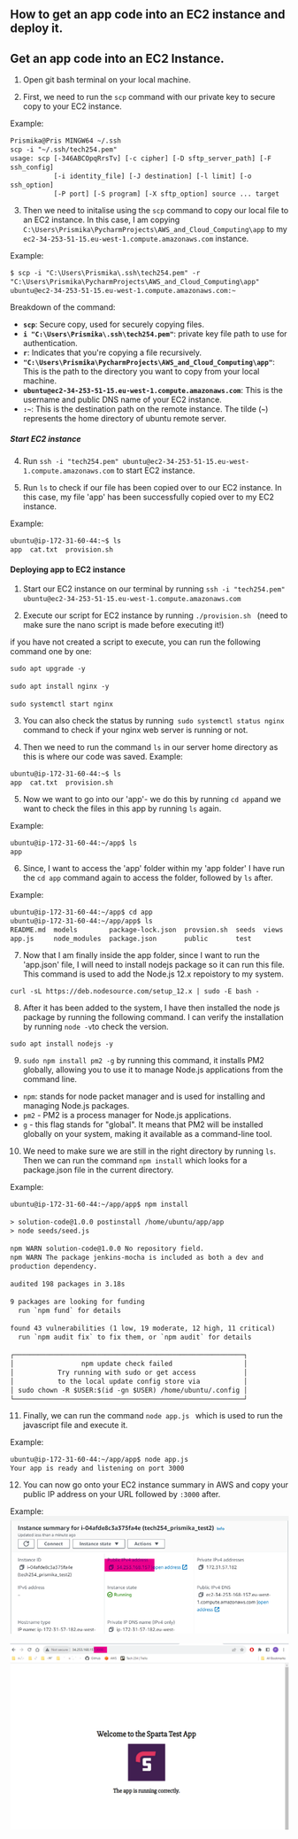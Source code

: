 ## How to get an app code into an EC2 instance and deploy it. 

## Get an app code into an EC2 Instance. 

1) Open git bash terminal on your local machine. 

2) First, we need to run the `scp` command with our private key to secure copy to your EC2 instance. 

Example: 
```
Prismika@Pris MINGW64 ~/.ssh
scp -i "~/.ssh/tech254.pem"
usage: scp [-346ABCOpqRrsTv] [-c cipher] [-D sftp_server_path] [-F ssh_config]
           [-i identity_file] [-J destination] [-l limit] [-o ssh_option]
           [-P port] [-S program] [-X sftp_option] source ... target
```

3) Then we need to initalise using the `scp` command to copy our local file to an EC2 instance. In this case, I am copying `C:\Users\Prismika\PycharmProjects\AWS_and_Cloud_Computing\app` to my `ec2-34-253-51-15.eu-west-1.compute.amazonaws.com` instance.

Example:

```
$ scp -i "C:\Users\Prismika\.ssh\tech254.pem" -r "C:\Users\Prismika\PycharmProjects\AWS_and_Cloud_Computing\app" ubuntu@ec2-34-253-51-15.eu-west-1.compute.amazonaws.com:~
```
Breakdown of the command: 
- **`scp`**: Secure copy, used for securely copying files.
- **`i "C:\Users\Prismika\.ssh\tech254.pem"`**: private key file path to use for authentication.
- **`r`**: Indicates that you're copying a file recursively.
- **`"C:\Users\Prismika\PycharmProjects\AWS_and_Cloud_Computing\app"`**: This is the path to the directory you want to copy from your local machine.
- **`ubuntu@ec2-34-253-51-15.eu-west-1.compute.amazonaws.com`**: This is the username and public DNS name of your EC2 instance.
- **`:~`**: This is the destination path on the remote instance. The tilde (**`~`**) represents the home directory of ubuntu remote server.

##### Start EC2 instance

4) Run `ssh -i "tech254.pem" ubuntu@ec2-34-253-51-15.eu-west-1.compute.amazonaws.com` to start EC2 instance.

5) Run `ls` to check if our file has been copied over to our EC2 instance. In this case, my file 'app' has been successfully copied over to my EC2 instance. 

Example:
```
ubuntu@ip-172-31-60-44:~$ ls
app  cat.txt  provision.sh

```



#### Deploying app to EC2 instance 

1) Start our EC2 instance on our terminal by running `ssh -i "tech254.pem" ubuntu@ec2-34-253-51-15.eu-west-1.compute.amazonaws.com` 

2) Execute our script for EC2 instance by running `./provision.sh ` (need to make sure the nano script is made before executing it!)

if you have not created a script to execute, you can run the following command one by one: 

```
sudo apt upgrade -y

sudo apt install nginx -y

sudo systemctl start nginx

```
3) You can also check the status by running` sudo systemctl status nginx` command to check if your nginx web server is running or not. 

4) Then we need to run the command `ls` in our server home directory as this is where our code was saved. 
Example: 

```
ubuntu@ip-172-31-60-44:~$ ls
app  cat.txt  provision.sh
```

5) Now we want to go into our 'app'- we do this by running `cd app`and we want to check the files in this app by running `ls` again. 

Example: 
```
ubuntu@ip-172-31-60-44:~/app$ ls
app

```
6) Since, I want to access the 'app' folder within my 'app folder' I have run the `cd app` command again to access the folder, followed by `ls` after.

Example: 

```
ubuntu@ip-172-31-60-44:~/app$ cd app
ubuntu@ip-172-31-60-44:~/app/app$ ls
README.md  models        package-lock.json  provsion.sh  seeds  views
app.js     node_modules  package.json       public       test

```

7) Now that I am finally inside the app folder, since I want to run the 'app.json' file, I will need to install nodejs package so it can run this file. This command is used to add the Node.js 12.x repoistory to my system. 

```
curl -sL https://deb.nodesource.com/setup_12.x | sudo -E bash -
```

8) After it has been added to the system, I have then installed the node js package by running the following command. I can verify the installation by running `node -v`to check the version. 

```
sudo apt install nodejs -y

```
9) `sudo npm install pm2 -g` by running this command, it installs PM2 globally, allowing you to use it to manage Node.js applications from the command line.
- `npm`: stands for node packet manager and is used for installing and managing Node.js packages.
- `pm2` - PM2 is a process manager for Node.js applications.
- `g` - this flag stands for "global". It means that PM2 will be installed globally on your system, making it available as a command-line tool.

10) We need to make sure we are still in the right directory by running `ls`. Then we can run the command `npm install` which looks for a package.json file in the current directory.

Example: 
```
ubuntu@ip-172-31-60-44:~/app/app$ npm install

> solution-code@1.0.0 postinstall /home/ubuntu/app/app
> node seeds/seed.js

npm WARN solution-code@1.0.0 No repository field.
npm WARN The package jenkins-mocha is included as both a dev and production dependency.

audited 198 packages in 3.18s

9 packages are looking for funding
  run `npm fund` for details

found 43 vulnerabilities (1 low, 19 moderate, 12 high, 11 critical)
  run `npm audit fix` to fix them, or `npm audit` for details

┌──────────────────────────────────────────────────────────┐
│                 npm update check failed                  │
│           Try running with sudo or get access            │
│           to the local update config store via           │
│ sudo chown -R $USER:$(id -gn $USER) /home/ubuntu/.config │
└──────────────────────────────────────────────────────────┘

```

11) Finally, we can run the command `node app.js ` which is used to run the javascript file and execute it. 

Example:

```
ubuntu@ip-172-31-60-44:~/app/app$ node app.js
Your app is ready and listening on port 3000
```

12) You can now go onto your EC2 instance summary in AWS and copy your public IP address on your URL followed by `:3000` after.

Example: 
![Alt text](images/instance_summary_IP.png)

![Alt text](images/add_port_3000.png)